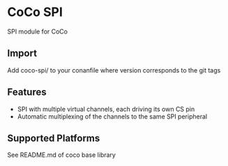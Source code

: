 # CoCo SPI

SPI module for CoCo

## Import
Add coco-spi/<version> to your conanfile where version corresponds to the git tags

## Features
* SPI with multiple virtual channels, each driving its own CS pin
* Automatic multiplexing of the channels to the same SPI peripheral

## Supported Platforms
See README.md of coco base library
